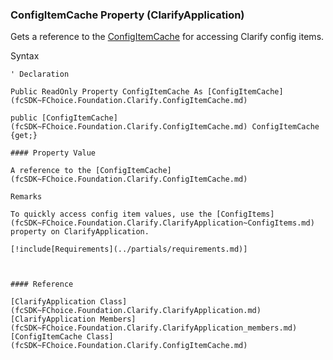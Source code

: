 ﻿### ConfigItemCache Property (ClarifyApplication)

Gets a reference to the [ConfigItemCache](fcSDK~FChoice.Foundation.Clarify.ConfigItemCache.md) for accessing Clarify config items.

Syntax

```vbnet
' Declaration

Public ReadOnly Property ConfigItemCache As [ConfigItemCache](fcSDK~FChoice.Foundation.Clarify.ConfigItemCache.md)

public [ConfigItemCache](fcSDK~FChoice.Foundation.Clarify.ConfigItemCache.md) ConfigItemCache {get;}

#### Property Value

A reference to the [ConfigItemCache](fcSDK~FChoice.Foundation.Clarify.ConfigItemCache.md)

Remarks

To quickly access config item values, use the [ConfigItems](fcSDK~FChoice.Foundation.Clarify.ClarifyApplication~ConfigItems.md) property on ClarifyApplication.

[!include[Requirements](../partials/requirements.md)]



#### Reference

[ClarifyApplication Class](fcSDK~FChoice.Foundation.Clarify.ClarifyApplication.md)  
[ClarifyApplication Members](fcSDK~FChoice.Foundation.Clarify.ClarifyApplication_members.md)  
[ConfigItemCache Class](fcSDK~FChoice.Foundation.Clarify.ConfigItemCache.md)